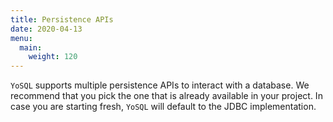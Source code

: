 ```yaml
---
title: Persistence APIs
date: 2020-04-13
menu:
  main:
    weight: 120
---
```


`YoSQL` supports multiple persistence APIs to interact with a database. We recommend that you pick the one that is already available in your project. In case you are starting fresh, `YoSQL` will default to the JDBC implementation.
